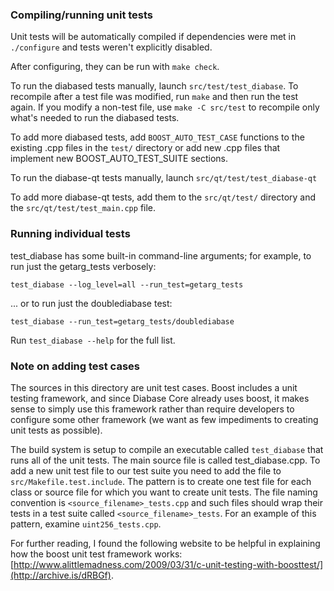 ### Compiling/running unit tests

Unit tests will be automatically compiled if dependencies were met in `./configure`
and tests weren't explicitly disabled.

After configuring, they can be run with `make check`.

To run the diabased tests manually, launch `src/test/test_diabase`. To recompile
after a test file was modified, run `make` and then run the test again. If you
modify a non-test file, use `make -C src/test` to recompile only what's needed
to run the diabased tests.

To add more diabased tests, add `BOOST_AUTO_TEST_CASE` functions to the existing
.cpp files in the `test/` directory or add new .cpp files that
implement new BOOST_AUTO_TEST_SUITE sections.

To run the diabase-qt tests manually, launch `src/qt/test/test_diabase-qt`

To add more diabase-qt tests, add them to the `src/qt/test/` directory and
the `src/qt/test/test_main.cpp` file.

### Running individual tests

test_diabase has some built-in command-line arguments; for
example, to run just the getarg_tests verbosely:

    test_diabase --log_level=all --run_test=getarg_tests

... or to run just the doublediabase test:

    test_diabase --run_test=getarg_tests/doublediabase

Run `test_diabase --help` for the full list.

### Note on adding test cases

The sources in this directory are unit test cases.  Boost includes a
unit testing framework, and since Diabase Core already uses boost, it makes
sense to simply use this framework rather than require developers to
configure some other framework (we want as few impediments to creating
unit tests as possible).

The build system is setup to compile an executable called `test_diabase`
that runs all of the unit tests.  The main source file is called
test_diabase.cpp. To add a new unit test file to our test suite you need
to add the file to `src/Makefile.test.include`. The pattern is to create
one test file for each class or source file for which you want to create
unit tests.  The file naming convention is `<source_filename>_tests.cpp`
and such files should wrap their tests in a test suite
called `<source_filename>_tests`. For an example of this pattern,
examine `uint256_tests.cpp`.

For further reading, I found the following website to be helpful in
explaining how the boost unit test framework works:
[http://www.alittlemadness.com/2009/03/31/c-unit-testing-with-boosttest/](http://archive.is/dRBGf).
